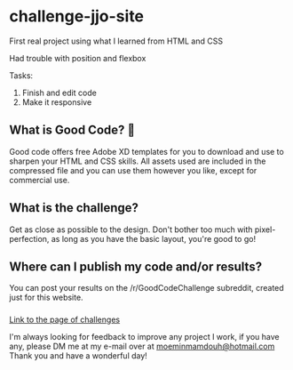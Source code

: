 # challenge-jjo-site
First real project using what I learned from HTML and CSS 

Had trouble with position and flexbox 

Tasks: 
1. Finish and edit code 
2. Make it responsive


## What is Good Code? 👋
Good code offers free Adobe XD templates for you to download and use to sharpen your HTML and CSS skills. All assets used are included in the compressed file and you can use them however you like, except for commercial use. 

## What is the challenge?   
Get as close as possible to the design. Don't bother too much with pixel-perfection, as long as you have the basic layout, you're good to go!

## Where can I publish my code and/or results?
You can post your results on the /r/GoodCodeChallenge subreddit, created just for this website. 

###
[Link to the page of challenges](https://moeminm.github.io/goodcode/ "Link to the page of challenges")

I'm always looking for feedback to improve any project I work, if you have any, please DM me at my e-mail over at moeminmamdouh@hotmail.com
Thank you and have a wonderful day!

